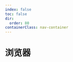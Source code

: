 ```yaml
---
index: false
toc: false
dir:
  order: 80
containerClass: nav-container
---
```


# 浏览器

<AutoCatalog />
